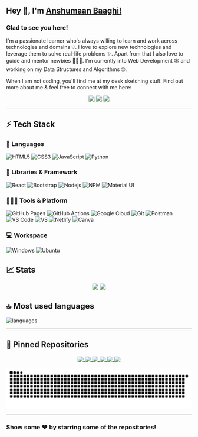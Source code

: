 ## Hey 👋, I'm [Anshumaan Baaghi!](https://github.com/AnshumaanBaaghi/)

### Glad to see you here! &nbsp; 
<!-- ![](https://visitor-badge.glitch.me/badge?page_id=iampavangandhi.iampavangandhi&style=flat-square&color=0088cc) -->

I'm a passionate learner who's always willing to learn and work across technologies and domains 💡. I love to explore new technologies and leverage them to solve real-life problems ✨. Apart from that I also love to guide and mentor newbies 👨🏻‍💻. I'm currently into Web Development 🕸️ and working on my Data Structures and Algorithms 🤓.

When I am not coding, you'll find me at my desk sketching stuff. Find out more about me & feel free to connect with me here:

<p align="center">
	<a href="https://www.linkedin.com/in/anshumaanbaaghi/">
		<img src="https://img.shields.io/badge/LinkedIn-0077B5?style=for-the-badge&logo=linkedin&logoColor=white" />
	</a>
        <a href="https://anshumaanbaaghi.github.io/Portfolio/">
		<img src="https://img.shields.io/badge/portfolio-1AA260?style=for-the-badge&logo=About.me&logoColor=white" />
	</a>
        <a href="mailto:AnshumaanBaaghi25@gmail.com">
		<img src="https://img.shields.io/badge/Gmail-D14836?style=for-the-badge&logo=gmail&logoColor=white" />
	</a>
</p>

---

## ⚡ Tech Stack

### 🚀 Languages

![HTML5](https://img.shields.io/badge/HTML5-E34F26?style=for-the-badge&logo=html5&logoColor=white)
![CSS3](https://img.shields.io/badge/CSS3-1572B6?style=for-the-badge&logo=css3&logoColor=white)
![JavaScript](https://img.shields.io/badge/JavaScript-323330?style=for-the-badge&logo=javascript&logoColor=F7DF1E)
![Python](https://img.shields.io/badge/Python-FFD43B?style=for-the-badge&logo=python&logoColor=306998)

### 🧩 Libraries & Framework

![React](https://img.shields.io/badge/React-20232A?style=for-the-badge&logo=react&logoColor=61DAFB)
![Bootstrap](https://img.shields.io/badge/Bootstrap-563D7C?style=for-the-badge&logo=bootstrap&logoColor=white)
![Nodejs](https://img.shields.io/badge/Node.js-339933?style=for-the-badge&logo=nodedotjs&logoColor=white)
![NPM](https://img.shields.io/badge/npm-CB3837?style=for-the-badge&logo=npm&logoColor=white)
![Material UI](https://img.shields.io/badge/Material--UI-0081CB?style=for-the-badge&logo=material-ui&logoColor=white)

### 🧑🏻‍💻 Tools & Platform

![GitHub Pages](https://img.shields.io/badge/GitHub_Pages-100000?style=for-the-badge&logo=github&logoColor=white)
![GitHub Actions](https://img.shields.io/badge/GitHub_Actions-2088FF?style=for-the-badge&logo=github-actions&logoColor=white)
![Google Cloud](https://img.shields.io/badge/Google_Cloud-4285F4?style=for-the-badge&logo=google-cloud&logoColor=white)
![Git](https://img.shields.io/badge/Git-F05032?style=for-the-badge&logo=git&logoColor=white)
![Postman](https://img.shields.io/badge/Postman-FF6C37?style=for-the-badge&logo=Postman&logoColor=white)
![VS Code](https://img.shields.io/badge/Visual_Studio_Code-0078D4?style=for-the-badge&logo=visual%20studio%20code&logoColor=white)
![VS](https://img.shields.io/badge/Visual_Studio-5C2D91?style=for-the-badge&logo=visual%20studio&logoColor=white)
![Netlify](https://img.shields.io/badge/Netlify-00C7B7?style=for-the-badge&logo=netlify&logoColor=white)
![Canva](https://img.shields.io/badge/Canva-%2300C4CC.svg?&style=for-the-badge&logo=Canva&logoColor=white)

### 💻 Workspace

![Windows](https://img.shields.io/badge/Windows-0078D6?style=for-the-badge&logo=windows&logoColor=white)
![Ubuntu](https://img.shields.io/badge/Ubuntu-E95420?style=for-the-badge&logo=ubuntu&logoColor=white)

## 📈 Stats

<p align="center">
  <img width="48%" src="https://github-readme-stats.vercel.app/api?username=AnshumaanBaaghi&show_icons=true&hide_border=true&theme=radical" />
  <img width="48%" src="https://github-readme-streak-stats.herokuapp.com/?user=AnshumaanBaaghi&hide_border=true&theme=radical" />
</p>


## 🔝 Most used languages

  <img alt="languages" src="https://github-readme-stats.vercel.app/api/top-langs/?username=AnshumaanBaaghi&layout=compact&hide_border=true&theme=radical" />

---

## 📕 Pinned Repositories

<p align="center">
<a href="https://github.com/gyanimishra/tmetric-clone">
  <img align="center" src="https://github-readme-stats.vercel.app/api/pin/?username=gyanimishra&repo=tmetric-clone&hide_border=true&theme=radical" />
</a>

<a href="https://github.com/AnshumaanBaaghi/InternTheory-Clone">
  <img align="center" src="https://github-readme-stats.vercel.app/api/pin/?username=AnshumaanBaaghi&repo=InternTheory-Clone&hide_border=true&theme=radical" />
</a>

<a href="https://github.com/AnshumaanBaaghi/HindustanTimes_Clone">
  <img align="center" src="https://github-readme-stats.vercel.app/api/pin/?username=AnshumaanBaaghi&repo=HindustanTimes_Clone&hide_border=true&theme=radical" />
</a>

<a href="https://github.com/AnshumaanBaaghi/Youtube_Clone">
  <img align="center" src="https://github-readme-stats.vercel.app/api/pin/?username=AnshumaanBaaghi&repo=Youtube_Clone&hide_border=true&theme=radical" />
</a>

<a href="https://github.com/AnshumaanBaaghi/Sudoku">
  <img align="center" src="https://github-readme-stats.vercel.app/api/pin/?username=AnshumaanBaaghi&repo=Sudoku&hide_border=true&theme=radical" />
</a>

<a href="https://github.com/AnshumaanBaaghi/Unit-2_Nykaa_Project">
  <img align="center" src="https://github-readme-stats.vercel.app/api/pin/?username=AnshumaanBaaghi&repo=Unit-2_Nykaa_Project&hide_border=true&theme=radical" />
</a>

</p>

<p align="center">
   <img src="https://github.com/Asmit2952/Asmit2952/blob/output/github-contribution-grid-snake.svg" alt="snake">
</p>

---

### Show some ❤️ by starring some of the repositories!

